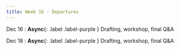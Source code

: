 ```yaml
---
title: Week 16 - Departures
---
```


Dec 16
: **Async**{: .label .label-purple } Drafting, workshop, final Q&A


Dec 18
: **Async**{: .label .label-purple } Drafting, workshop, final Q&A